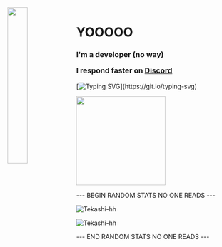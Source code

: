 <img align='left' src='https://cdn.discordapp.com/attachments/959477385626026024/975700403792515122/profile-first-issue-dark.png' width='30%'/> 

<h1 align="left">YOOOOO</h1>

<h3 align="left">
  I'm a developer (no way)

  I respond faster on <a href='https://discord.gg/2SWkzRUg'>Discord</a>
</h3>

[![Typing SVG](https://readme-typing-svg.herokuapp.com?size=30&lines=Touch+some+grass.)](https://git.io/typing-svg)

<img src="https://upload.wikimedia.org/wikipedia/commons/thumb/1/1d/No_image.svg/2048px-No_image.svg.png" width="200"/>

--- BEGIN RANDOM STATS NO ONE READS ---

![Tekashi-hh](https://github-readme-stats.vercel.app/api?username=Tekashi-hh&show_icons=true&theme=tokyonight&hide=["issues"])

![Tekashi-hh](https://github-readme-stats.vercel.app/api/top-langs?username=Tekashi-hh&show_icons=true&theme=tokyonight&layout=compact)

--- END RANDOM STATS NO ONE READS ---
